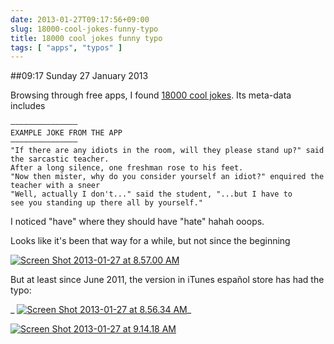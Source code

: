 ```yaml
---
date: 2013-01-27T09:17:56+09:00
slug: 18000-cool-jokes-funny-typo
title: 18000 cool jokes funny typo
tags: [ "apps", "typos" ]
---
```


##09:17 Sunday 27 January 2013

Browsing through free apps, I found [18000 cool jokes](https://itunes.apple.com/us/app/18-000-cool-jokes/id316973071?mt=8). Its meta-data includes

    
    ———————————————
    EXAMPLE JOKE FROM THE APP
    ———————————————
    "If there are any idiots in the room, will they please stand up?" said the sarcastic teacher.
    After a long silence, one freshman rose to his feet.
    "Now then mister, why do you consider yourself an idiot?" enquired the teacher with a sneer
    "Well, actually I don't..." said the student, "...but I have to 
    see you standing up there all by yourself."


I noticed "have" where they should have "hate" hahah ooops.

Looks like it's been that way for a while, but not since the beginning

[![Screen Shot 2013-01-27 at 8.57.00 AM](/images/2013/01/Screen-Shot-2013-01-27-at-8.57.00-AM.png)](/images/2013/01/Screen-Shot-2013-01-27-at-8.57.00-AM.png)

But at least since June 2011, the version in iTunes español store has had the typo:

_ [![Screen Shot 2013-01-27 at 8.56.34 AM](/images/2013/01/Screen-Shot-2013-01-27-at-8.56.34-AM.png)](/images/2013/01/Screen-Shot-2013-01-27-at-8.56.34-AM.png)_

[![Screen Shot 2013-01-27 at 9.14.18 AM](/images/2013/01/Screen-Shot-2013-01-27-at-9.14.18-AM.png)](/images/2013/01/Screen-Shot-2013-01-27-at-9.14.18-AM.png)
